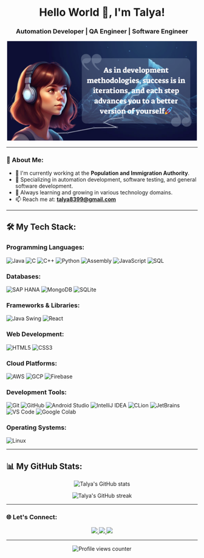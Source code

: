 <h1 align="center">Hello World 👋, I'm Talya!</h1>
<h3 align="center">Automation Developer | QA Engineer | Software Engineer</h3>

<p align="center">
  <img src="https://github.com/Talya2003/Talya2003/blob/main/%D7%94%D7%95%D7%A1%D7%A3%20%D7%9B%D7%95%D7%AA%D7%A8%D7%AA.png" width="500" alt="Talya's Banner" />
</p>

---

### 🚀 About Me:
- 🔭 I'm currently working at the **Population and Immigration Authority**.
- 💼 Specializing in automation development, software testing, and general software development.
- 🌱 Always learning and growing in various technology domains.
- 📫 Reach me at: **[talya8399@gmail.com](mailto:talya8399@gmail.com)**

---

## 🛠 My Tech Stack:

### Programming Languages:
![Java](https://img.shields.io/badge/Java-ED8B00?style=for-the-badge&logo=java&logoColor=white)
![C](https://img.shields.io/badge/C-A8B9CC?style=for-the-badge&logo=c&logoColor=white)
![C++](https://img.shields.io/badge/C++-00599C?style=for-the-badge&logo=cplusplus&logoColor=white)
![Python](https://img.shields.io/badge/Python-3776AB?style=for-the-badge&logo=python&logoColor=white)
![Assembly](https://img.shields.io/badge/Assembly-525252?style=for-the-badge&logo=assembly&logoColor=white)
![JavaScript](https://img.shields.io/badge/JavaScript-F7DF1E?style=for-the-badge&logo=javascript&logoColor=black)
![SQL](https://img.shields.io/badge/SQL-4479A1?style=for-the-badge&logo=postgresql&logoColor=white)

### Databases:
![SAP HANA](https://img.shields.io/badge/SAP%20HANA-0FAAFF?style=for-the-badge&logo=sap&logoColor=white)
![MongoDB](https://img.shields.io/badge/MongoDB-47A248?style=for-the-badge&logo=mongodb&logoColor=white)
![SQLite](https://img.shields.io/badge/SQLite-003B57?style=for-the-badge&logo=sqlite&logoColor=white)

### Frameworks & Libraries:
![Java Swing](https://img.shields.io/badge/Swing-5382A1?style=for-the-badge&logo=java&logoColor=white)
![React](https://img.shields.io/badge/React-61DAFB?style=for-the-badge&logo=react&logoColor=black)

### Web Development:
![HTML5](https://img.shields.io/badge/HTML5-E34F26?style=for-the-badge&logo=html5&logoColor=white)
![CSS3](https://img.shields.io/badge/CSS3-1572B6?style=for-the-badge&logo=css3&logoColor=white)

### Cloud Platforms:
![AWS](https://img.shields.io/badge/AWS-232F3E?style=for-the-badge&logo=amazon-aws&logoColor=white)
![GCP](https://img.shields.io/badge/GCP-4285F4?style=for-the-badge&logo=google-cloud&logoColor=white)
![Firebase](https://img.shields.io/badge/Firebase-FFCA28?style=for-the-badge&logo=firebase&logoColor=black)

### Development Tools:
![Git](https://img.shields.io/badge/Git-F05032?style=for-the-badge&logo=git&logoColor=white)
![GitHub](https://img.shields.io/badge/GitHub-181717?style=for-the-badge&logo=github&logoColor=white)
![Android Studio](https://img.shields.io/badge/Android%20Studio-3DDC84?style=for-the-badge&logo=android-studio&logoColor=white)
![IntelliJ IDEA](https://img.shields.io/badge/IntelliJ_IDEA-000000?style=for-the-badge&logo=intellij-idea&logoColor=white)
![CLion](https://img.shields.io/badge/CLion-000000?style=for-the-badge&logo=clion&logoColor=white)
![JetBrains](https://img.shields.io/badge/JetBrains-000000?style=for-the-badge&logo=jetbrains&logoColor=white)
![VS Code](https://img.shields.io/badge/Visual_Studio_Code-007ACC?style=for-the-badge&logo=visual-studio-code&logoColor=white)
![Google Colab](https://img.shields.io/badge/Google_Colab-F9AB00?style=for-the-badge&logo=google-colab&logoColor=white)

### Operating Systems:
![Linux](https://img.shields.io/badge/Linux-FCC624?style=for-the-badge&logo=linux&logoColor=black)

---

## 📊 My GitHub Stats:

<p align="center">
  <img src="https://github-readme-stats.vercel.app/api?username=Talya2003&show_icons=true&theme=radical" alt="Talya's GitHub stats" />
</p>

<p align="center">
  <img src="https://github-readme-streak-stats.herokuapp.com/?user=Talya2003&theme=radical" alt="Talya's GitHub streak" />
</p>

---

### 🌐 Let's Connect:
<p align="center">
  <a href="https://www.linkedin.com/in/talya-kazayof/" target="_blank">
    <img src="https://img.shields.io/badge/-LinkedIn-0077B5?style=for-the-badge&logo=linkedin&logoColor=white"/>
  </a>
  <a href="https://github.com/Talya2003" target="_blank">
    <img src="https://img.shields.io/badge/-GitHub-181717?style=for-the-badge&logo=github&logoColor=white"/>
  </a>
  <a href="mailto:talya8399@gmail.com">
    <img src="https://img.shields.io/badge/-Email-D14836?style=for-the-badge&logo=gmail&logoColor=white"/>
  </a>
</p>

---

<p align="center">
  <img src="https://komarev.com/ghpvc/?username=Talya2003&style=flat-square&color=blue" alt="Profile views counter"/>
</p>
